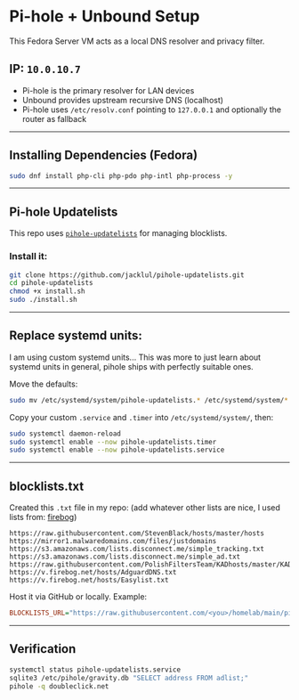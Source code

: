 # Pi-hole + Unbound Setup

This Fedora Server VM acts as a local DNS resolver and privacy filter.

## IP: `10.0.10.7`

- Pi-hole is the primary resolver for LAN devices
- Unbound provides upstream recursive DNS (localhost)
- Pi-hole uses `/etc/resolv.conf` pointing to `127.0.0.1` and optionally the router as fallback

---

## Installing Dependencies (Fedora)

```bash
sudo dnf install php-cli php-pdo php-intl php-process -y
```

---

## Pi-hole Updatelists

This repo uses [`pihole-updatelists`](https://github.com/jacklul/pihole-updatelists) for managing blocklists.

### Install it:

```bash
git clone https://github.com/jacklul/pihole-updatelists.git
cd pihole-updatelists
chmod +x install.sh
sudo ./install.sh
```

---

## Replace systemd units:
I am using custom systemd units... This was more to just learn about systemd units in general, pihole ships with perfectly suitable ones.


Move the defaults:
```bash
sudo mv /etc/systemd/system/pihole-updatelists.* /etc/systemd/system/*.bak
```

Copy your custom `.service` and `.timer` into `/etc/systemd/system/`, then:

```bash
sudo systemctl daemon-reload
sudo systemctl enable --now pihole-updatelists.timer
sudo systemctl enable --now pihole-updatelists.service
```

---

## blocklists.txt

Created this `.txt` file in my repo:
(add whatever other lists are nice, I used lists from: [firebog](https://firebog.net))


```text
https://raw.githubusercontent.com/StevenBlack/hosts/master/hosts
https://mirror1.malwaredomains.com/files/justdomains
https://s3.amazonaws.com/lists.disconnect.me/simple_tracking.txt
https://s3.amazonaws.com/lists.disconnect.me/simple_ad.txt
https://raw.githubusercontent.com/PolishFiltersTeam/KADhosts/master/KADhosts.txt
https://v.firebog.net/hosts/AdguardDNS.txt
https://v.firebog.net/hosts/Easylist.txt
```

Host it via GitHub or locally. Example:

```ini
BLOCKLISTS_URL="https://raw.githubusercontent.com/<you>/homelab/main/pihole-unbound/blocklists.txt"
```

---

## Verification

```bash
systemctl status pihole-updatelists.service
sqlite3 /etc/pihole/gravity.db "SELECT address FROM adlist;"
pihole -q doubleclick.net
```
